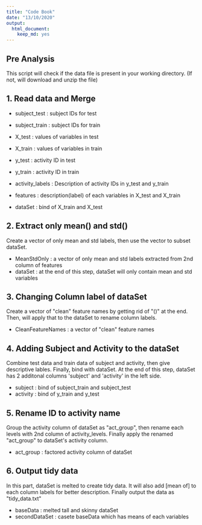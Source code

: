 ```yaml
---
title: "Code Book"
date: "13/10/2020"
output:
  html_document:
    keep_md: yes
---
```


## Pre Analysis
This script will check if the data file is present in your working directory. (If not, will download and unzip the file)

## 1. Read data and Merge
* subject_test : subject IDs for test
* subject_train  : subject IDs for train
* X_test : values of variables in test
* X_train : values of variables in train
* y_test : activity ID in test
* y_train : activity ID in train
* activity_labels : Description of activity IDs in y_test and y_train
* features : description(label) of each variables in X_test and X_train

* dataSet : bind of X_train and X_test

## 2. Extract only mean() and std()
Create a vector of only mean and std labels, then use the vector to subset dataSet.
* MeanStdOnly : a vector of only mean and std labels extracted from 2nd column of features
* dataSet : at the end of this step, dataSet will only contain mean and std variables

## 3. Changing Column label of dataSet
Create a vector of "clean" feature names by getting rid of "()" at the end. Then, will apply that to the dataSet to rename column labels.
* CleanFeatureNames : a vector of "clean" feature names 

## 4. Adding Subject and Activity to the dataSet
Combine test data and train data of subject and activity, then give descriptive lables. Finally, bind with dataSet. At the end of this step, dataSet has 2 additonal columns 'subject' and 'activity' in the left side.
* subject : bind of subject_train and subject_test
* activity : bind of y_train and y_test

## 5. Rename ID to activity name
Group the activity column of dataSet as "act_group", then rename each levels with 2nd column of activity_levels. Finally apply the renamed "act_group" to dataSet's activity column.
* act_group : factored activity column of dataSet 

## 6. Output tidy data
In this part, dataSet is melted to create tidy data. It will also add [mean of] to each column labels for better description. Finally output the data as "tidy_data.txt"
* baseData : melted tall and skinny dataSet
* secondDataSet : casete baseData which has means of each variables

